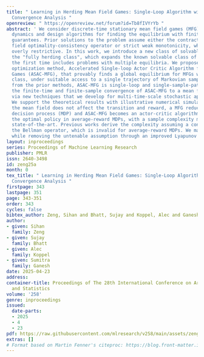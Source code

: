 ```yaml
---
title: " Learning in Herding Mean Field Games: Single-Loop Algorithm with Finite-Time
  Convergence Analysis "
openreview: " https://openreview.net/forum?id=Tb8fIVYrYb "
abstract: ' We consider discrete-time stationary mean field games (MFG) with unknown
  dynamics and design algorithms for finding the equilibrium with finite-time complexity
  guarantees. Prior solutions to the problem assume either the contraction of a mean
  field optimality-consistency operator or strict weak monotonicity, which may be
  overly restrictive. In this work, we introduce a new class of solvable MFGs, named
  the "fully herding class", which expands the known solvable class of MFGs and for
  the first time includes problems with multiple equilibria. We propose a direct policy
  optimization method, Accelerated Single-loop Actor Critic Algorithm for Mean Field
  Games (ASAC-MFG), that provably finds a global equilibrium for MFGs within this
  class, under suitable access to a single trajectory of Markovian samples. Different
  from the prior methods, ASAC-MFG is single-loop and single-sample-path. We establish
  the finite-time and finite-sample convergence of ASAC-MFG to a mean field equilibrium
  via new techniques that we develop for multi-time-scale stochastic approximation.
  We support the theoretical results with illustrative numerical simulations. When
  the mean field does not affect the transition and reward, a MFG reduces to a Markov
  decision process (MDP) and ASAC-MFG becomes an actor-critic algorithm for finding
  the optimal policy in average-reward MDPs, with a sample complexity matching the
  state-of-the-art. Previous works derive the complexity assuming a contraction on
  the Bellman operator, which is invalid for average-reward MDPs. We match the rate
  while removing the untenable assumption through an improved Lyapunov function. '
layout: inproceedings
series: Proceedings of Machine Learning Research
publisher: PMLR
issn: 2640-3498
id: zeng25a
month: 0
tex_title: " Learning in Herding Mean Field Games: Single-Loop Algorithm with Finite-Time
  Convergence Analysis "
firstpage: 343
lastpage: 351
page: 343-351
order: 343
cycles: false
bibtex_author: Zeng, Sihan and Bhatt, Sujay and Koppel, Alec and Ganesh, Sumitra
author:
- given: Sihan
  family: Zeng
- given: Sujay
  family: Bhatt
- given: Alec
  family: Koppel
- given: Sumitra
  family: Ganesh
date: 2025-04-23
address:
container-title: Proceedings of The 28th International Conference on Artificial Intelligence
  and Statistics
volume: '258'
genre: inproceedings
issued:
  date-parts:
  - 2025
  - 4
  - 23
pdf: https://raw.githubusercontent.com/mlresearch/v258/main/assets/zeng25a/zeng25a.pdf
extras: []
# Format based on Martin Fenner's citeproc: https://blog.front-matter.io/posts/citeproc-yaml-for-bibliographies/
---
```


